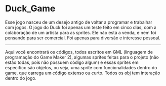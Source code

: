 # Duck_Game

Esse jogo nasceu de um desejo antigo de voltar a programar e trabalhar com jogos. O jogo do Duck foi apenas um teste feito em cinco dias, com a colaboração de um artista para as sprites. Ele não está a venda, e nem foi pensando para ser comercial. Foi apenas para diversão e interesse pessoal.

-------------------------------
Aqui você encontrará os códigos, todos escritos em GML (linguagem de programação do Game Maker 2), algumas sprites feitas para o projeto (não estão todas, pois não possuem código algum) e essas sprites em especifico são objetos, ou seja, uma sprite com funcionalidades dentro do game, que carrega um código extenso ou curto. Todos os obj tem interação dentro do jogo.
